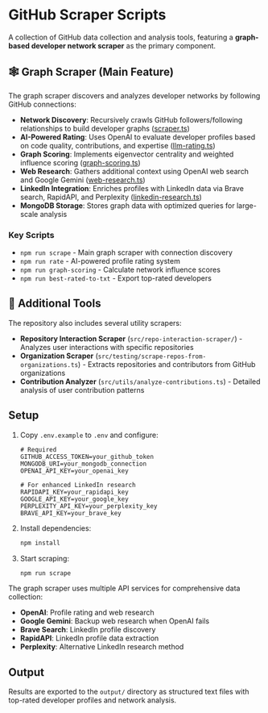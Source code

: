 # GitHub Scraper Scripts

A collection of GitHub data collection and analysis tools, featuring a **graph-based developer network scraper** as the primary component.

## 🕸️ Graph Scraper (Main Feature)

The graph scraper discovers and analyzes developer networks by following GitHub connections:

- **Network Discovery**: Recursively crawls GitHub followers/following relationships to build developer graphs ([scraper.ts](src/graph-scraper/core/scraper.ts))
- **AI-Powered Rating**: Uses OpenAI to evaluate developer profiles based on code quality, contributions, and expertise ([llm-rating.ts](src/graph-scraper/core/llm-rating.ts))
- **Graph Scoring**: Implements eigenvector centrality and weighted influence scoring ([graph-scoring.ts](src/graph-scraper/core/graph-scoring.ts))
- **Web Research**: Gathers additional context using OpenAI web search and Google Gemini ([web-research.ts](src/graph-scraper/core/scraper-helpers/web-research.ts))
- **LinkedIn Integration**: Enriches profiles with LinkedIn data via Brave search, RapidAPI, and Perplexity ([linkedin-research.ts](src/graph-scraper/core/scraper-helpers/linkedin-research.ts))
- **MongoDB Storage**: Stores graph data with optimized queries for large-scale analysis

### Key Scripts
- `npm run scrape` - Main graph scraper with connection discovery
- `npm run rate` - AI-powered profile rating system
- `npm run graph-scoring` - Calculate network influence scores
- `npm run best-rated-to-txt` - Export top-rated developers

## 🔧 Additional Tools

The repository also includes several utility scrapers:

- **Repository Interaction Scraper** (`src/repo-interaction-scraper/`) - Analyzes user interactions with specific repositories
- **Organization Scraper** (`src/testing/scrape-repos-from-organizations.ts`) - Extracts repositories and contributors from GitHub organizations
- **Contribution Analyzer** (`src/utils/analyze-contributions.ts`) - Detailed analysis of user contribution patterns

## Setup

1. Copy `.env.example` to `.env` and configure:
   ```
   # Required
   GITHUB_ACCESS_TOKEN=your_github_token
   MONGODB_URI=your_mongodb_connection
   OPENAI_API_KEY=your_openai_key

   # For enhanced LinkedIn research
   RAPIDAPI_KEY=your_rapidapi_key
   GOOGLE_API_KEY=your_google_key
   PERPLEXITY_API_KEY=your_perplexity_key
   BRAVE_API_KEY=your_brave_key
   ```

2. Install dependencies:
   ```bash
   npm install
   ```

3. Start scraping:
   ```bash
   npm run scrape
   ```

The graph scraper uses multiple API services for comprehensive data collection:
- **OpenAI**: Profile rating and web research
- **Google Gemini**: Backup web research when OpenAI fails
- **Brave Search**: LinkedIn profile discovery
- **RapidAPI**: LinkedIn profile data extraction
- **Perplexity**: Alternative LinkedIn research method

## Output

Results are exported to the `output/` directory as structured text files with top-rated developer profiles and network analysis.
